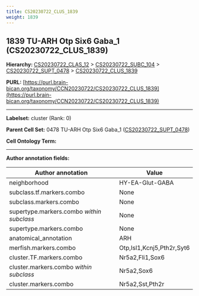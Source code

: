 ```yaml
---
title: CS20230722_CLUS_1839
weight: 1839
---
```

## 1839 TU-ARH Otp Six6 Gaba_1 (CS20230722_CLUS_1839)
<b>Hierarchy: </b>
[CS20230722_CLAS_12](../CS20230722_CLAS_12) >
[CS20230722_SUBC_104](../CS20230722_SUBC_104) >
[CS20230722_SUPT_0478](../CS20230722_SUPT_0478) >
[CS20230722_CLUS_1839](../CS20230722_CLUS_1839)

**PURL:** [https://purl.brain-bican.org/taxonomy/CCN20230722/CS20230722_CLUS_1839](https://purl.brain-bican.org/taxonomy/CCN20230722/CS20230722_CLUS_1839)

---


**Labelset:** cluster (Rank: 0)

**Parent Cell Set:** 0478 TU-ARH Otp Six6 Gaba_1 ([CS20230722_SUPT_0478](../CS20230722_SUPT_0478))



**Cell Ontology Term:** 

[MARKER GENES.]: #


---

[TRANSFERRED ANNOTATIONS.]: #


[AUTHOR ANNOTATION FIELDS.]: #


**Author annotation fields:**

| Author annotation | Value |
|-------------------|-------|
|neighborhood|HY-EA-Glut-GABA|
|subclass.tf.markers.combo|None|
|subclass.markers.combo|None|
|supertype.markers.combo _within subclass_|None|
|supertype.markers.combo|None|
|anatomical_annotation|ARH|
|merfish.markers.combo|Otp,Isl1,Kcnj5,Pth2r,Syt6|
|cluster.TF.markers.combo|Nr5a2,Fli1,Sox6|
|cluster.markers.combo _within subclass_|Nr5a2,Sox6|
|cluster.markers.combo|Nr5a2,Sst,Pth2r|
